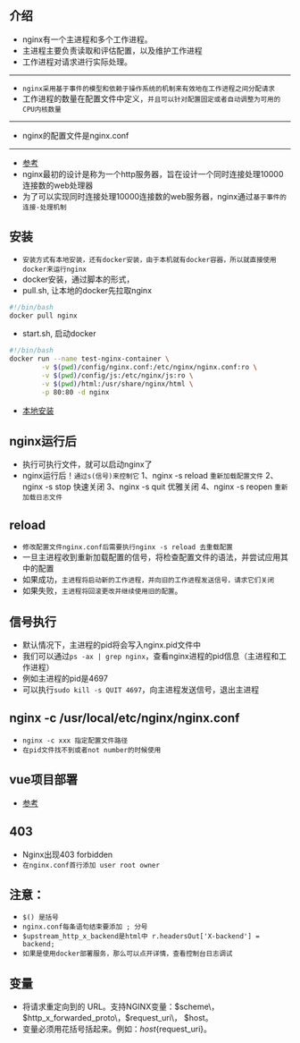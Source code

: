## 介绍
* nginx有一个主进程和多个工作进程。
* 主进程主要负责读取和评估配置，以及维护工作进程
* 工作进程对请求进行实际处理。
---
* `nginx采用基于事件的模型和依赖于操作系统的机制来有效地在工作进程之间分配请求`
* 工作进程的数量在配置文件中定义，`并且可以针对配置固定或者自动调整为可用的CPU内核数量`
---
* nginx的配置文件是nginx.conf
---
* [参考]("http://nginx.org/en/docs/")
* nginx最初的设计是称为一个http服务器，旨在设计一个同时连接处理10000连接数的web处理器
* 为了可以实现同时连接处理10000连接数的web服务器，nginx通过`基于事件的连接-处理机制`

## 安装
* `安装方式有本地安装，还有docker安装，由于本机就有docker容器，所以就直接使用docker来运行nginx`
* docker安装，通过脚本的形式，
* pull.sh, 让本地的docker先拉取nginx
```bash
#!/bin/bash
docker pull nginx
```
* start.sh, 启动docker
```bash
#!/bin/bash
docker run --name test-nginx-container \
        -v $(pwd)/config/nginx.conf:/etc/nginx/nginx.conf:ro \
        -v $(pwd)/config/js:/etc/nginx/js:ro \
        -v $(pwd)/html:/usr/share/nginx/html \
        -p 80:80 -d nginx
```
* [本地安装]("https://www.cnblogs.com/meng1314-shuai/p/8335140.html")

## nginx运行后
* 执行可执行文件，就可以启动nginx了
* nginx运行后！`通过s(信号)来控制它`
1、nginx -s reload `重新加载配置文件`
2、nginx -s stop 快速关闭
3、nginx -s quit 优雅关闭
4、nginx -s reopen `重新加载日志文件`

## reload
* `修改配置文件nginx.conf后需要执行nginx -s reload 去重载配置`
* 一旦主进程收到重新加载配置的信号，将检查配置文件的语法，并尝试应用其中的配置
* 如果成功，`主进程将启动新的工作进程，并向旧的工作进程发送信号，请求它们关闭`
* 如果失败，`主进程将回滚更改并继续使用旧的配置`。

## 信号执行
* 默认情况下，主进程的pid将会写入nginx.pid文件中
* 我们可以通过`ps -ax | grep nginx`，查看nginx进程的pid信息（主进程和工作进程）
* 例如主进程的pid是4697
* 可以执行`sudo kill -s QUIT 4697`，向主进程发送信号，退出主进程

## nginx -c /usr/local/etc/nginx/nginx.conf
* `nginx -c xxx 指定配置文件路径`
* `在pid文件找不到或者not number的时候使用`

## vue项目部署
* [参考]("https://blog.csdn.net/mocoe/article/details/83932268")

## 403
* Nginx出现403 forbidden
* `在nginx.conf首行添加 user root owner`


## 注意：
* `$() 是括号`
* `nginx.conf每条语句结束要添加 ; 分号`
* `$upstream_http_x_backend是html中 r.headersOut['X-backend'] = backend;`
* `如果是使用docker部署服务，那么可以点开详情，查看控制台日志调试`

## 变量
* 将请求重定向到的 URL。支持NGINX变量：$scheme\，$http_x_forwarded_proto\，$request_uri\， $host。
* 变量必须用花括号括起来。例如：${host}${request_uri}。


